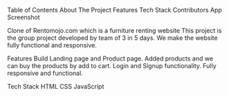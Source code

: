 Table of Contents
About The Project
Features
Tech Stack
Contributors
App Screenshot

Clone of Rentomojo.com which is a furniture renting website
This project is the group project developed by team of 3 in 5 days.
We make the website fully functional and responsive.

Features
Build Landing page and Product page.
Added products and we can buy the products by add to cart.
Login and Signup functionality.
Fully responsive and functional.

Tech Stack
HTML
CSS
JavaScript


